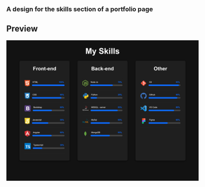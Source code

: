 ### A design for the skills section of a portfolio page

## Preview
 ![Preview](https://github.com/Thomas-Horvath/Skill_section_design/blob/main/img/preview.png) 